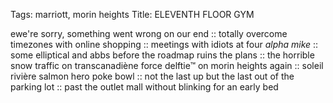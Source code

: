 Tags: marriott, morin heights
Title: ELEVENTH FLOOR GYM
  
ewe're sorry, something went wrong on our end :: totally overcome timezones with online shopping :: meetings with idiots at four _alpha mike_ :: some elliptical and abbs before the roadmap ruins the plans :: the horrible snow traffic on transcanadiène force delftie™ on morin heights again :: soleil rivière salmon hero poke bowl :: not the last up but the last out of the parking lot :: past the outlet mall without blinking for an early bed